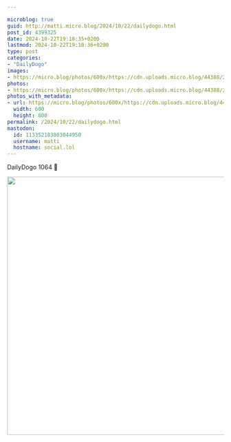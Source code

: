 ```yaml
---

microblog: true
guid: http://matti.micro.blog/2024/10/22/dailydogo.html
post_id: 4399325
date: 2024-10-22T19:10:35+0200
lastmod: 2024-10-22T19:10:36+0200
type: post
categories:
- "DailyDogo"
images:
- https://micro.blog/photos/600x/https://cdn.uploads.micro.blog/44388/2024/9f38f7633ffc4f47b881851c5bd4d6f7.jpg
photos:
- https://micro.blog/photos/600x/https://cdn.uploads.micro.blog/44388/2024/9f38f7633ffc4f47b881851c5bd4d6f7.jpg
photos_with_metadata:
- url: https://micro.blog/photos/600x/https://cdn.uploads.micro.blog/44388/2024/9f38f7633ffc4f47b881851c5bd4d6f7.jpg
  width: 600
  height: 800
permalink: /2024/10/22/dailydogo.html
mastodon:
  id: 113352183803044950
  username: matti
  hostname: social.lol
---
```

DailyDogo 1064 🐶

<img src="https://micro.blog/photos/600x/https://blog.martin-haehnel.de/uploads/2024/9f38f7633ffc4f47b881851c5bd4d6f7.jpg" width="600" alt="" />
